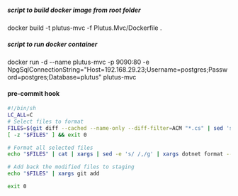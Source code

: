 
##### script to build docker image from root folder
docker build -t plutus-mvc -f Plutus.Mvc/Dockerfile .

##### script to run docker container
docker run -d --name plutus-mvc -p 9090:80 -e NpgSqlConnectionString="Host=192.168.29.23;Username=postgres;Password=postgres;Database=plutus"  plutus-mvc

#### pre-commit hook
```bash
#!/bin/sh
LC_ALL=C
# Select files to format
FILES=$(git diff --cached --name-only --diff-filter=ACM "*.cs" | sed 's| |\\ |g')
[ -z "$FILES" ] && exit 0

# Format all selected files
echo "$FILES" | cat | xargs | sed -e 's/ /,/g' | xargs dotnet format --include

# Add back the modified files to staging
echo "$FILES" | xargs git add

exit 0
```
